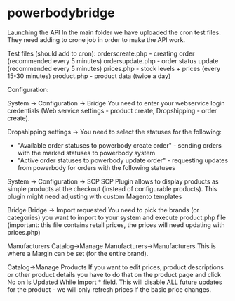 # powerbodybridge

Launching the API
In the main folder we have uploaded the cron test files. They need adding to crone job in order to make the API work.

Test files (should add to cron):
orderscreate.php - creating order (recommended every 5 minutes)
ordersupdate.php - order status update (recommended every 5 minutes)
prices.php - stock levels + prices (every 15-30 minutes)
product.php - product data (twice a day)

Configuration:

System -> Configuration -> Bridge
You need to enter your webservice login credentials (Web service settings - product create, Dropshipping - order create).

Dropshipping settings -> You need to select the statuses for the following:
- "Available order statuses to powerbody create order" - sending orders with the marked statuses to powerbody system
- "Active order statuses to powerbody update order" - requesting updates from powerbody for orders with the following statuses

System -> Configuration -> SCP
SCP Plugin allows to display products as simple products at the checkout (instead of configurable products). This plugin might need adjusting with custom Magento templates

Bridge
Bridge -> Import requested
You need to pick the brands (or categories) you want to import to your system and execute product.php file (important: this file contains retail prices, the prices will need updating with prices.php)

Manufacturers
Catalog->Manage Manufacturers->Manufacturers
This is where a Margin can be set (for the entire brand).

Catalog->Manage Products
If you want to edit prices, product descriptions or other product details you have to do that on the product page and click No on Is Updated While Import * field. This will disable ALL future updates for the product - we will only refresh prices if the basic price changes.
